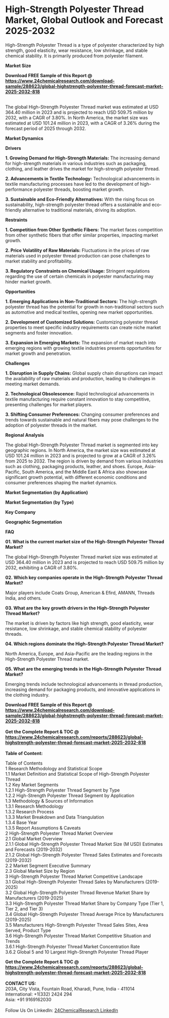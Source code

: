 <h1>High-Strength Polyester Thread Market, Global Outlook and Forecast 2025-2032</h1><p>High-Strength Polyester Thread is a type of polyester characterized by high strength, good elasticity, wear resistance, low shrinkage, and stable chemical stability. It is primarily produced from polyester filament.</p><p>
<strong>Market Size</strong></p><p>
</p><div><b>Download FREE Sample of this Report @ 
            <a href="https://www.24chemicalresearch.com/download-sample/288623/global-highstrength-polyester-thread-forecast-market-2025-2032-818">
            https://www.24chemicalresearch.com/download-sample/288623/global-highstrength-polyester-thread-forecast-market-2025-2032-818</a></b></div><br><p>The global High-Strength Polyester Thread market was estimated at USD 364.40 million in 2023 and is projected to reach USD 509.75 million by 2032, with a CAGR of 3.80%. In North America, the market size was estimated at USD 101.24 million in 2023, with a CAGR of 3.26% during the forecast period of 2025 through 2032.</p><p>
<strong>Market Dynamics</strong></p><p>
<strong>Drivers</strong></p><p>
</p><p><strong>1. Growing Demand for High-Strength Materials:</strong> The increasing demand for high-strength materials in various industries such as packaging, clothing, and leather drives the market for high-strength polyester thread.</p><p>
</p><p><strong>2. Advancements in Textile Technology:</strong> Technological advancements in textile manufacturing processes have led to the development of high-performance polyester threads, boosting market growth.</p><p>
</p><p><strong>3. Sustainable and Eco-Friendly Alternatives:</strong> With the rising focus on sustainability, high-strength polyester thread offers a sustainable and eco-friendly alternative to traditional materials, driving its adoption.</p><p>
<strong>Restraints</strong></p><p>
</p><p><strong>1. Competition from Other Synthetic Fibers:</strong> The market faces competition from other synthetic fibers that offer similar properties, impacting market growth.</p><p>
</p><p><strong>2. Price Volatility of Raw Materials:</strong> Fluctuations in the prices of raw materials used in polyester thread production can pose challenges to market stability and profitability.</p><p>
</p><p><strong>3. Regulatory Constraints on Chemical Usage:</strong> Stringent regulations regarding the use of certain chemicals in polyester manufacturing may hinder market growth.</p><p>
<strong>Opportunities</strong></p><p>
</p><p><strong>1. Emerging Applications in Non-Traditional Sectors:</strong> The high-strength polyester thread has the potential for growth in non-traditional sectors such as automotive and medical textiles, opening new market opportunities.</p><p>
</p><p><strong>2. Development of Customized Solutions:</strong> Customizing polyester thread properties to meet specific industry requirements can create niche market segments and foster innovation.</p><p>
</p><p><strong>3. Expansion in Emerging Markets:</strong> The expansion of market reach into emerging regions with growing textile industries presents opportunities for market growth and penetration.</p><p>
<strong>Challenges</strong></p><p>
</p><p><strong>1. Disruption in Supply Chains:</strong> Global supply chain disruptions can impact the availability of raw materials and production, leading to challenges in meeting market demands.</p><p>
</p><p><strong>2. Technological Obsolescence:</strong> Rapid technological advancements in textile manufacturing require constant innovation to stay competitive, presenting challenges for market players.</p><p>
</p><p><strong>3. Shifting Consumer Preferences:</strong> Changing consumer preferences and trends towards sustainable and natural fibers may pose challenges to the adoption of polyester threads in the market.</p><p>
<strong>Regional Analysis</strong></p><p>
</p><p>The global High-Strength Polyester Thread market is segmented into key geographic regions. In North America, the market size was estimated at USD 101.24 million in 2023 and is projected to grow at a CAGR of 3.26% from 2025 to 2032. The region is driven by demand from various industries such as clothing, packaging products, leather, and shoes. Europe, Asia-Pacific, South America, and the Middle East &amp; Africa also showcase significant growth potential, with different economic conditions and consumer preferences shaping the market dynamics.</p><p>
<strong>Market Segmentation (by Application)</strong></p><p>
</p><p>
<strong>Market Segmentation (by Type)</strong></p><p>
</p><p>
<strong>Key Company</strong></p><p>
</p><p>
<strong>Geographic Segmentation</strong></p><p>
</p><p>
<strong>FAQ </strong></p><p>
<strong>01. What is the current market size of the High-Strength Polyester Thread Market?</strong></p><p>
</p><p>The global High-Strength Polyester Thread market size was estimated at USD 364.40 million in 2023 and is projected to reach USD 509.75 million by 2032, exhibiting a CAGR of 3.80%.</p><p>
<strong>02. Which key companies operate in the High-Strength Polyester Thread Market?</strong></p><p>
</p><p>Major players include Coats Group, American &amp; Efird, AMANN, Threads India, and others.</p><p>
<strong>03. What are the key growth drivers in the High-Strength Polyester Thread Market?</strong></p><p>
</p><p>The market is driven by factors like high strength, good elasticity, wear resistance, low shrinkage, and stable chemical stability of polyester threads.</p><p>
<strong>04. Which regions dominate the High-Strength Polyester Thread Market?</strong></p><p>
</p><p>North America, Europe, and Asia-Pacific are the leading regions in the High-Strength Polyester Thread market.</p><p>
<strong>05. What are the emerging trends in the High-Strength Polyester Thread Market?</strong></p><p>
</p><p>Emerging trends include technological advancements in thread production, increasing demand for packaging products, and innovative applications in the clothing industry.</p><div><b>Download FREE Sample of this Report @ 
            <a href="https://www.24chemicalresearch.com/download-sample/288623/global-highstrength-polyester-thread-forecast-market-2025-2032-818">
            https://www.24chemicalresearch.com/download-sample/288623/global-highstrength-polyester-thread-forecast-market-2025-2032-818</a></b></div><br><div><b>Get the Complete Report & TOC @ 
            <a href="https://www.24chemicalresearch.com/reports/288623/global-highstrength-polyester-thread-forecast-market-2025-2032-818">
            https://www.24chemicalresearch.com/reports/288623/global-highstrength-polyester-thread-forecast-market-2025-2032-818</a></b></div><br>
            <b>Table of Content:</b><p>Table of Contents<br />
1 Research Methodology and Statistical Scope<br />
1.1 Market Definition and Statistical Scope of High-Strength Polyester Thread<br />
1.2 Key Market Segments<br />
1.2.1 High-Strength Polyester Thread Segment by Type<br />
1.2.2 High-Strength Polyester Thread Segment by Application<br />
1.3 Methodology & Sources of Information<br />
1.3.1 Research Methodology<br />
1.3.2 Research Process<br />
1.3.3 Market Breakdown and Data Triangulation<br />
1.3.4 Base Year<br />
1.3.5 Report Assumptions & Caveats<br />
2 High-Strength Polyester Thread Market Overview<br />
2.1 Global Market Overview<br />
2.1.1 Global High-Strength Polyester Thread Market Size (M USD) Estimates and Forecasts (2019-2032)<br />
2.1.2 Global High-Strength Polyester Thread Sales Estimates and Forecasts (2019-2032)<br />
2.2 Market Segment Executive Summary<br />
2.3 Global Market Size by Region<br />
3 High-Strength Polyester Thread Market Competitive Landscape<br />
3.1 Global High-Strength Polyester Thread Sales by Manufacturers (2019-2025)<br />
3.2 Global High-Strength Polyester Thread Revenue Market Share by Manufacturers (2019-2025)<br />
3.3 High-Strength Polyester Thread Market Share by Company Type (Tier 1, Tier 2, and Tier 3)<br />
3.4 Global High-Strength Polyester Thread Average Price by Manufacturers (2019-2025)<br />
3.5 Manufacturers High-Strength Polyester Thread Sales Sites, Area Served, Product Type<br />
3.6 High-Strength Polyester Thread Market Competitive Situation and Trends<br />
3.6.1 High-Strength Polyester Thread Market Concentration Rate<br />
3.6.2 Global 5 and 10 Largest High-Strength Polyester Thread Player</p><div><b>Get the Complete Report & TOC @ 
            <a href="https://www.24chemicalresearch.com/reports/288623/global-highstrength-polyester-thread-forecast-market-2025-2032-818">
            https://www.24chemicalresearch.com/reports/288623/global-highstrength-polyester-thread-forecast-market-2025-2032-818</a></b></div><br><b>CONTACT US:</b><br>
            203A, City Vista, Fountain Road, Kharadi, Pune, India - 411014<br>
            International: +1(332) 2424 294<br>
            Asia: +91 9169162030 <br><br>
            Follow Us On LinkedIn: <a href="https://www.linkedin.com/company/24chemicalresearch/">24ChemicalResearch LinkedIn</a>